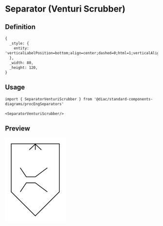 # Separator (Venturi Scrubber)

## Definition

```
{
  _style: { 
    entity: 'verticalLabelPosition=bottom;align=center;dashed=0;html=1;verticalAlign=top;shape=mxgraph.pid.separators.separator_(venturi_scrubber);',
  },
  _width: 80,
  _height: 120,
}
```

## Usage

```
import { SeparatorVenturiScrubber } from '@diac/standard-components-diagrams/procEngSeparators'

<SeparatorVenturiScrubber/>
```

## Preview

<img src="./separator-venturi-scrubber.png" width="200"/>
